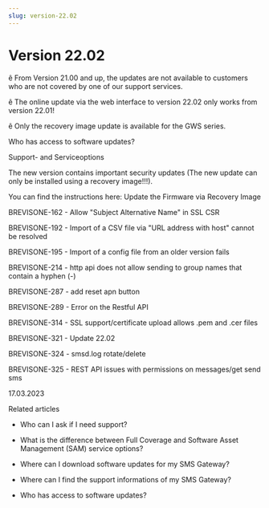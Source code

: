 ```yaml
---
slug: version-22.02
---
```


# Version 22.02

ê From Version 21.00 and up, the updates are not available to customers who
are not covered by one of our support services.

ê The online update via the web interface to version 22.02 only works from
version 22.01!

ê Only the recovery image update is available for the GWS series.

Who has access to software updates?

Support- and Serviceoptions

The new version contains important security updates (The new update can only
be installed using a recovery image!!!).

You can find the instructions here: Update the Firmware via Recovery Image

BREVISONE-162 - Allow "Subject Alternative Name" in SSL CSR

BREVISONE-192 - Import of a CSV file via "URL address with host" cannot be
resolved

BREVISONE-195 - Import of a config file from an older version fails

BREVISONE-214 - http api does not allow sending to group names that contain a
hyphen (-)

BREVISONE-287 - add reset apn button

BREVISONE-289 - Error on the Restful API

BREVISONE-314 - SSL support/certificate upload allows .pem and .cer files

BREVISONE-321 - Update 22.02

BREVISONE-324 - smsd.log rotate/delete

BREVISONE-325 - REST API issues with permissions on messages/get send sms

17.03.2023

Related articles

  * Who can I ask if I need support?

  * What is the difference between Full Coverage and Software Asset Management (SAM) service options?

  * Where can I download software updates for my SMS Gateway?

  * Where can I find the support informations of my SMS Gateway?

  * Who has access to software updates?

